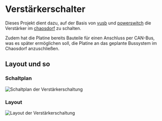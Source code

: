 # Verstärkerschalter

Dieses Projekt dient dazu, auf der Basis von
[vusb](http://www.obdev.at/vusb/) und
[powerswitch](http://www.obdev.at/products/vusb/powerswitch.html) die
Verstärker im [chaosdorf](https://www.chaosdorf.de) zu schalten.

Zudem hat die Platine bereits Bauteile für einen Anschluss per CAN-Bus, was
es später ermöglichen soll, die Platine an das geplante Bussystem im
Chaosdorf anzuschließen.

## Layout und so

### Schaltplan
![Schaltplan der Verstärkerschaltung](https://raw.github.com/feuerrot/verstaerkerschalter/master/img/schaltplan.png)

### Layout
![Layout der Verstärkerschaltung](https://raw.github.com/feuerrot/verstaerkerschalter/master/img/board.png)
